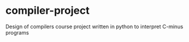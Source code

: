 # compiler-project
Design of compilers course project
written in python to interpret C-minus programs
